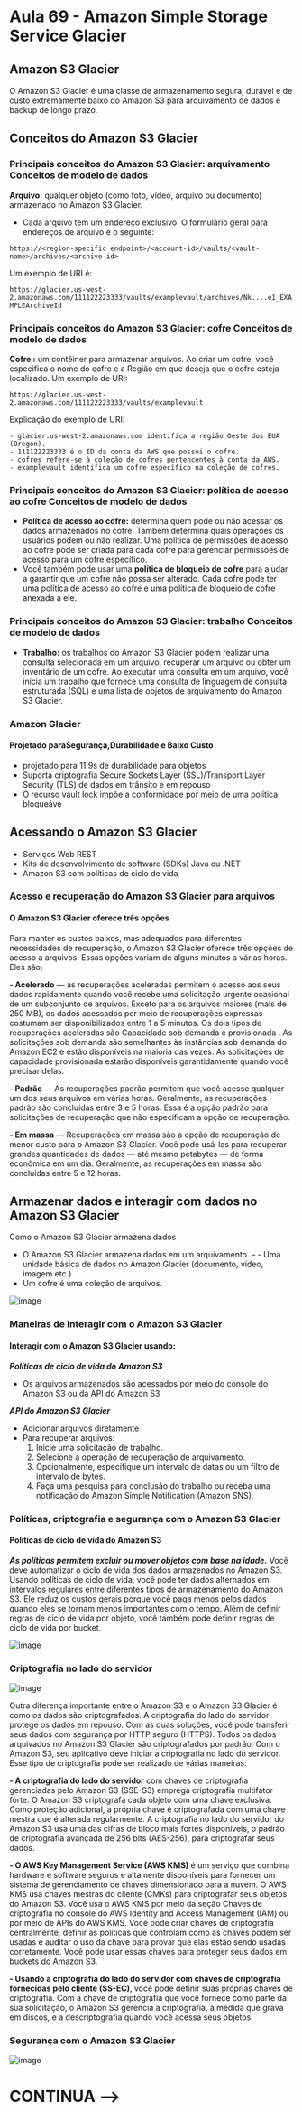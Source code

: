 # Aula 69 - Amazon Simple Storage Service Glacier
## Amazon S3 Glacier
O Amazon S3 Glacier é uma classe de armazenamento segura, durável e de custo extremamente baixo do Amazon S3 para arquivamento de dados e backup de longo prazo.

## Conceitos do Amazon S3 Glacier
### Principais conceitos do Amazon S3 Glacier: arquivamento Conceitos de modelo de dados
****Arquivo:**** qualquer objeto (como foto, vídeo, arquivo ou documento) armazenado no Amazon S3 Glacier.
- Cada arquivo tem um endereço exclusivo. O formulário geral para endereços de arquivo é o seguinte:

```https://<region-specific endpoint>/<account-id>/vaults/<vault-name>/archives/<archive-id>```

Um exemplo de URI é: 

```https://glacier.us-west-2.amazonaws.com/111122223333/vaults/examplevault/archives/Nk....e1_EXAMPLEArchiveId```

### Principais conceitos do Amazon S3 Glacier: cofre Conceitos de modelo de dados
****Cofre :**** um contêiner para armazenar arquivos. Ao criar um cofre, você especifica o nome do cofre e a Região em que deseja que o cofre esteja localizado.
Um exemplo de URI: 

```https://glacier.us-west-2.amazonaws.com/111122223333/vaults/examplevault```

Explicação do exemplo de URI: 
```
- glacier.us-west-2.amazonaws.com identifica a região Oeste dos EUA (Oregon).
- 111122223333 é o ID da conta da AWS que possui o cofre.
- cofres refere-se à coleção de cofres pertencentes à conta da AWS.
- examplevault identifica um cofre específico na coleção de cofres.
```

### Principais conceitos do Amazon S3 Glacier: política de acesso ao cofre Conceitos de modelo de dados
- ****Política de acesso ao cofre:**** determina quem pode ou não acessar os dados armazenados no cofre. Também determina quais operações os usuários podem ou não realizar. Uma política de permissões de acesso ao cofre pode ser criada para cada cofre para gerenciar permissões de acesso para um cofre específico.
- Você também pode usar uma ****política de bloqueio de cofre**** para ajudar a garantir que um cofre não possa ser alterado. Cada cofre pode ter uma política de acesso ao cofre e uma política de bloqueio de cofre anexada a ele.

### Principais conceitos do Amazon S3 Glacier: trabalho Conceitos de modelo de dados
- ****Trabalho:**** os trabalhos do Amazon S3 Glacier podem realizar uma consulta selecionada em um arquivo, recuperar um arquivo ou obter um inventário de um cofre. Ao executar uma consulta em um arquivo, você inicia um trabalho que fornece uma consulta de linguagem de consulta estruturada (SQL) e uma lista de objetos de arquivamento do Amazon S3 Glacier.

### Amazon Glacier
#### Projetado paraSegurança,Durabilidade e Baixo Custo
- projetado para 11 9s de durabilidade para objetos
- Suporta criptografia Secure Sockets Layer (SSL)/Transport Layer Security (TLS) de dados em trânsito e em repouso
- O recurso vault lock impõe a conformidade por meio de uma política bloqueáve

## Acessando o Amazon S3 Glacier

- Serviços Web REST
- Kits de desenvolvimento de software (SDKs) Java ou .NET 
- Amazon S3 com políticas de ciclo de vida

### Acesso e recuperação do Amazon S3 Glacier para arquivos 
#### O Amazon S3 Glacier oferece três opções
Para manter os custos baixos, mas adequados para diferentes necessidades de recuperação, o Amazon S3 Glacier oferece três opções de acesso a arquivos. Essas opções variam de alguns minutos a várias horas. Eles são:

****- Acelerado**** — as recuperações aceleradas permitem o acesso aos seus dados rapidamente quando você recebe uma solicitação urgente ocasional de um subconjunto de arquivos. Exceto para os arquivos maiores (mais de 250 MB), os dados acessados por meio de recuperações expressas costumam ser disponibilizados entre 1 a 5 minutos. Os dois tipos de recuperações aceleradas são Capacidade sob demanda e provisionada . As solicitações sob demanda são semelhantes às instâncias sob demanda do Amazon EC2 e estão disponíveis na maioria das vezes. As solicitações de capacidade provisionada estarão disponíveis garantidamente quando você precisar delas.

****- Padrão**** — As recuperações padrão permitem que você acesse qualquer um dos seus arquivos em várias horas. Geralmente, as recuperações padrão são concluídas entre 3 e 5 horas. Essa é a opção padrão para solicitações de recuperação que não especificam a opção de recuperação.

****- Em massa**** — Recuperações em massa são a opção de recuperação de menor custo para o Amazon S3 Glacier. Você pode usá-las para recuperar grandes quantidades de dados — até mesmo petabytes — de forma econômica em um dia. Geralmente, as recuperações em massa são concluídas entre 5 e 12 horas.


## Armazenar dados e interagir com dados no Amazon S3 Glacier
Como o Amazon S3 Glacier armazena dados
- O Amazon S3 Glacier armazena dados em um arquivamento. –
      - Uma unidade básica de dados no Amazon Glacier (documento, vídeo, imagem etc.)
- Um cofre é uma coleção de arquivos.

![image](https://github.com/luane-loureiro/EscolaDaNuvem-AWS/assets/100947092/edc64b77-e39e-40e6-b501-902c15be8bf7)

### Maneiras de interagir com o Amazon S3 Glacier 
#### Interagir com o Amazon S3 Glacier usando:
***Políticas de ciclo de vida do Amazon S3***
- Os arquivos armazenados são acessados por meio do console do Amazon S3 ou da API do Amazon S3

***API do Amazon S3 Glacier***
- Adicionar arquivos diretamente 
- Para recuperar arquivos:
    1. Inicie uma solicitação de trabalho.
    2. Selecione a operação de recuperação de arquivamento.
    3. Opcionalmente, especifique um intervalo de datas ou um filtro de intervalo de bytes.
    4. Faça uma pesquisa para conclusão do trabalho ou receba uma notificação do Amazon Simple Notification (Amazon SNS).

### Políticas, criptografia e segurança com o Amazon S3 Glacier
#### Políticas de ciclo de vida do Amazon S3 
***As políticas permitem excluir ou mover objetos com base na idade.***
Você deve automatizar o ciclo de vida dos dados armazenados no Amazon S3. Usando políticas de ciclo de vida, você pode ter dados alternados em intervalos regulares entre diferentes tipos de armazenamento do Amazon S3. Ele reduz os custos gerais porque você paga menos pelos dados quando eles se tornam menos importantes com o tempo.
Além de definir regras de ciclo de vida por objeto, você também pode definir regras de ciclo de vida por bucket.

![image](https://github.com/luane-loureiro/EscolaDaNuvem-AWS/assets/100947092/ea4850cb-aa0d-434d-8fa6-442aa945691f)

### Criptografia no lado do servidor 

![image](https://github.com/luane-loureiro/EscolaDaNuvem-AWS/assets/100947092/77193972-6bdd-4775-bed1-91c3e4e03e5b)

Outra diferença importante entre o Amazon S3 e o Amazon S3 Glacier é como os dados são criptografados. A criptografia do lado do servidor protege os dados em repouso. 
Com as duas soluções, você pode transferir seus dados com segurança por HTTP seguro (HTTPS). Todos os dados arquivados no Amazon S3 Glacier são criptografados por padrão. 
Com o Amazon S3, seu aplicativo deve iniciar a criptografia no lado do servidor. Esse tipo de criptografia pode ser realizado de várias maneiras:

****- A criptografia do lado do servidor**** com chaves de criptografia gerenciadas pelo Amazon S3 (SSE-S3) emprega criptografia multifator forte. O Amazon S3 criptografa cada objeto com uma chave exclusiva. Como proteção adicional, a própria chave é criptografada com uma chave mestra que é alterada regularmente. A criptografia no lado do servidor do Amazon S3 usa uma das cifras de bloco mais fortes disponíveis, o padrão de criptografia avançada de 256 bits (AES-256), para criptografar seus dados.

****- O AWS Key Management Service (AWS KMS)**** é um serviço que combina hardware e software seguros e altamente disponíveis para fornecer um sistema de gerenciamento de chaves dimensionado para a nuvem. O AWS KMS usa chaves mestras do cliente (CMKs) para criptografar seus objetos do Amazon S3. Você usa o AWS KMS por meio da seção Chaves de criptografia no console do AWS Identity and Access Management (IAM) ou por meio de APIs do AWS KMS. Você pode criar chaves de criptografia centralmente, definir as políticas que controlam como as chaves podem ser usadas e auditar o uso da chave para provar que elas estão sendo usadas corretamente. Você pode usar essas chaves para proteger seus dados em buckets do Amazon S3.

****- Usando a criptografia do lado do servidor com chaves de criptografia fornecidas pelo cliente (SS-EC)****, você pode definir suas próprias chaves de criptografia. Com a chave de criptografia que você fornece como parte da sua solicitação, o Amazon S3 gerencia a criptografia, à medida que grava em discos, e a descriptografia quando você acessa seus objetos.

### Segurança com o Amazon S3 Glacier 

![image](https://github.com/luane-loureiro/EscolaDaNuvem-AWS/assets/100947092/4cbc9e91-3e7f-45af-810f-af3115a965e7)

# CONTINUA -->









